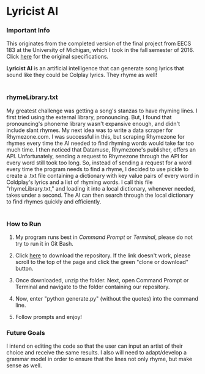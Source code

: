 # Lyricist AI

### **Important Info**
  This originates from the completed version of the final project from EECS 183 at the University of Michigan, which I took in the fall   semester of 2016. Click [here](https://github.com/eecs183/creative-ai/wiki) for the original specifications. 

**Lyricist AI**
is an artificial intelligence that can generate song lyrics that sound
like they could be Colplay lyrics. They rhyme as well! <br><br>

### **rhymeLibrary.txt**
  My greatest challenge was getting a song's stanzas to have
  rhyming lines. I first tried using the external library,
  pronouncing.
  But, I found that pronouncing's phoneme library wasn't expansive enough,
  and didn't include slant rhymes.
  My next idea was to write a data scraper for Rhymezone.com. I was successful in this,
  but scraping Rhymezone for rhymes every time the AI needed to find rhyming words
  would take far too much time. I then noticed that Datamuse, Rhymezone's publisher,
  offers an API. Unfortunately, sending a request to Rhymezone through the API
  for every word still took too long. So, instead of sending a request for a word
  every time the program needs to find a rhyme, I decided to use pickle to create a .txt file containing
  a dictionary with key value pairs of every word in Coldplay's lyrics and a list
  of rhyming words. I call this file "rhymeLibrary.txt," and loading it into a local
  dictionary, whenever needed, takes under a second. The AI can then search through
  the local dictionary to find rhymes quickly and efficiently. <br><br>

### **How to Run**
1. My program runs best in *Command Prompt* or *Terminal*, please do not try
to run it in Git Bash.<br>

2. Click [here](https://github.com/hgorelick/Lyricist-AI/archive/master.zip) to download the repository. If the link doesn't work, please scroll to
the top of the page and click the green "clone or download" button.<br>

3. Once downloaded, unzip the folder. Next, open Command Prompt or Terminal
and navigate to the folder containing our repository.<br>

4. Now, enter "python generate.py" (without the quotes) into the command line.

5. Follow prompts and enjoy!

### **Future Goals**
I intend on editing the code so that the user can input an artist of their choice and receive the same results. I also will need to adapt/develop a grammar model in order to ensure that the lines not only rhyme, but make sense as well.

